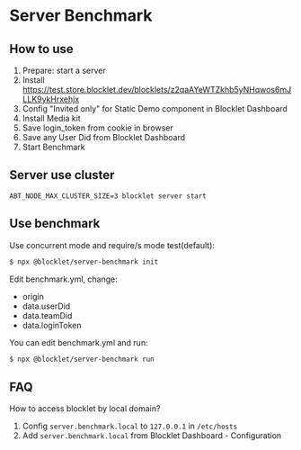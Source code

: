 # Server Benchmark

## How to use

1. Prepare: start a server
2. Install https://test.store.blocklet.dev/blocklets/z2qaAYeWTZkhb5yNHqwos6mJLLK9ykHrxehjx
3. Config "Invited only" for Static Demo component in Blocklet Dashboard
4. Install Media kit
5. Save login_token from cookie in browser
6. Save any User Did from Blocklet Dashboard
7. Start Benchmark

## Server use cluster

`ABT_NODE_MAX_CLUSTER_SIZE=3 blocklet server start`

## Use benchmark

Use concurrent mode and require/s mode test(default):

```bash
$ npx @blocklet/server-benchmark init
```

Edit benchmark.yml, change:

- origin
- data.userDid
- data.teamDid
- data.loginToken

You can edit benchmark.yml and run:

```bash
$ npx @blocklet/server-benchmark run
```

## FAQ

How to access blocklet by local domain?

1. Config `server.benchmark.local` to `127.0.0.1` in `/etc/hosts`
2. Add `server.benchmark.local` from Blocklet Dashboard - Configuration

```

```
